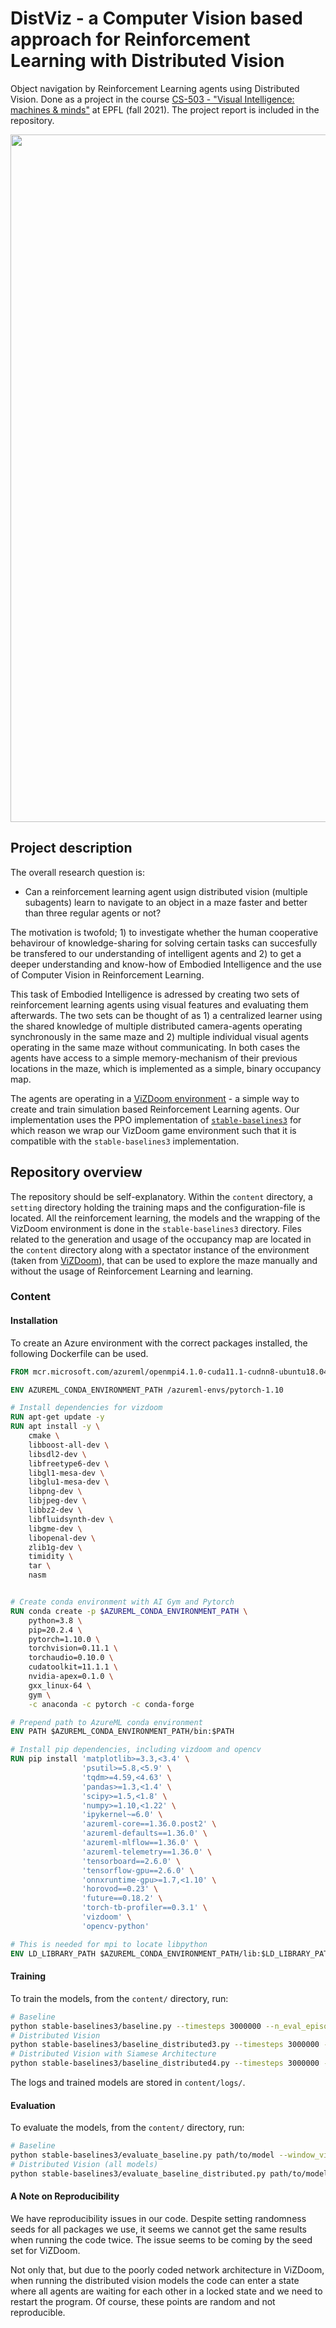 # DistViz - a Computer Vision based approach for Reinforcement Learning with Distributed Vision
Object navigation by Reinforcement Learning agents using Distributed Vision. Done as a project in the course [CS-503 - "Visual Intelligence: machines & minds"](https://edu.epfl.ch/coursebook/fr/visual-intelligence-machines-and-minds-CS-503) at EPFL (fall 2021). The project report is included in the repository.

<img src="./distributed_siamese.gif" alt="" width="1100 height=100"> 

## Project description
The overall research question is:
- Can a reinforcement learning agent usign distributed vision (multiple subagents) learn to navigate to an object in a maze faster and better than three regular agents or not?

The motivation is twofold; 1) to investigate whether the human cooperative behavirour of knowledge-sharing for solving certain tasks can succesfully be transfered to our understanding of intelligent agents and 2) to get a deeper understanding and know-how of Embodied Intelligence and the use of Computer Vision in Reinforcement Learning.

This task of Embodied Intelligence is adressed by creating two sets of reinforcement learning agents using visual features and evaluating them afterwards. The two sets can be thought of as 1) a centralized learner using the shared knowledge of multiple distributed camera-agents operating synchronously in the same maze and 2) multiple individual visual agents operating in the same maze without communicating. In both cases the agents have access to a simple memory-mechanism of their previous locations in the maze, which is implemented as a simple, binary occupancy map. 

The agents are operating in a [ViZDoom environment](https://github.com/mwydmuch/ViZDoom) - a simple way to create and train simulation based Reinforcement Learning agents. Our implementation uses the PPO implementation of [`stable-baselines3`](https://stable-baselines3.readthedocs.io/en/master/modules/ppo.html) for which reason we wrap our VizDoom game environment such that it is compatible with the `stable-baselines3` implementation. 


## Repository overview
The repository should be self-explanatory. Within the `content` directory, a `setting` directory holding the training maps and the configuration-file is located. All the reinforcement learning, the models and the wrapping of the VizDoom environment is done in the `stable-baselines3` directory. Files related to the generation and usage of the occupancy map are located in the `content` directory along with a spectator instance of the environment (taken from [ViZDoom](https://github.com/mwydmuch/ViZDoom)), that can be used to explore the maze manually and without the usage of Reinforcement Learning and learning.

### Content

#### Installation

To create an Azure environment with the correct packages installed, the following Dockerfile can be used.
```Dockerfile
FROM mcr.microsoft.com/azureml/openmpi4.1.0-cuda11.1-cudnn8-ubuntu18.04:20211124.v1

ENV AZUREML_CONDA_ENVIRONMENT_PATH /azureml-envs/pytorch-1.10

# Install dependencies for vizdoom
RUN apt-get update -y
RUN apt install -y \
    cmake \
    libboost-all-dev \
    libsdl2-dev \
    libfreetype6-dev \
    libgl1-mesa-dev \
    libglu1-mesa-dev \
    libpng-dev \
    libjpeg-dev \
    libbz2-dev \
    libfluidsynth-dev \
    libgme-dev \
    libopenal-dev \
    zlib1g-dev \
    timidity \
    tar \
    nasm


# Create conda environment with AI Gym and Pytorch
RUN conda create -p $AZUREML_CONDA_ENVIRONMENT_PATH \
    python=3.8 \
    pip=20.2.4 \
    pytorch=1.10.0 \
    torchvision=0.11.1 \
    torchaudio=0.10.0 \
    cudatoolkit=11.1.1 \
    nvidia-apex=0.1.0 \
    gxx_linux-64 \
    gym \
    -c anaconda -c pytorch -c conda-forge

# Prepend path to AzureML conda environment
ENV PATH $AZUREML_CONDA_ENVIRONMENT_PATH/bin:$PATH

# Install pip dependencies, including vizdoom and opencv
RUN pip install 'matplotlib>=3.3,<3.4' \
                'psutil>=5.8,<5.9' \
                'tqdm>=4.59,<4.63' \
                'pandas>=1.3,<1.4' \
                'scipy>=1.5,<1.8' \
                'numpy>=1.10,<1.22' \
                'ipykernel~=6.0' \
                'azureml-core==1.36.0.post2' \
                'azureml-defaults==1.36.0' \
                'azureml-mlflow==1.36.0' \
                'azureml-telemetry==1.36.0' \
                'tensorboard==2.6.0' \
                'tensorflow-gpu==2.6.0' \
                'onnxruntime-gpu>=1.7,<1.10' \
                'horovod==0.23' \
                'future==0.18.2' \
                'torch-tb-profiler==0.3.1' \
                'vizdoom' \
                'opencv-python'

# This is needed for mpi to locate libpython
ENV LD_LIBRARY_PATH $AZUREML_CONDA_ENVIRONMENT_PATH/lib:$LD_LIBRARY_PATH
```

#### Training

To train the models, from the `content/` directory, run:
```Bash
# Baseline
python stable-baselines3/baseline.py --timesteps 3000000 --n_eval_episodes 10 --eval_freq 8192
# Distributed Vision
python stable-baselines3/baseline_distributed3.py --timesteps 3000000 --n_eval_episodes 10 --eval_freq 8192
# Distributed Vision with Siamese Architecture
python stable-baselines3/baseline_distributed4.py --timesteps 3000000 --n_eval_episodes 10 --eval_freq 8192
```

The logs and trained models are stored in `content/logs/`.

#### Evaluation

To evaluate the models, from the `content/` directory, run:
```Bash
# Baseline
python stable-baselines3/evaluate_baseline.py path/to/model --window_visible
# Distributed Vision (all models)
python stable-baselines3/evaluate_baseline_distributed.py path/to/model --window_visible
```

#### A Note on Reproducibility

We have reproducibility issues in our code. Despite setting randomness seeds for all packages we use, it seems we cannot get the same results when running the code twice. The issue seems to be coming by the seed set for ViZDoom.

Not only that, but due to the poorly coded network architecture in ViZDoom, when running the distributed vision models the code can enter a state where all agents are waiting for each other in a locked state and we need to restart the program. Of course, these points are random and not reproducible.

